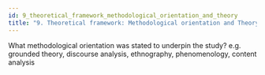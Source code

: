 ```yaml
---
id: 9_theoretical_framework_methodological_orientation_and_theory
title: "9. Theoretical framework: Methodological orientation and Theory"
---
```

What methodological orientation was stated to underpin the study? e.g. grounded theory, discourse analysis, ethnography, phenomenology, content analysis 